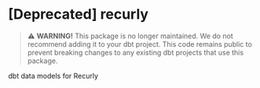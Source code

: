 # [Deprecated] recurly

> ⚠️ **WARNING!** This package is no longer maintained. We do not recommend adding it to your dbt project. This code remains public to prevent breaking changes to any existing dbt projects that use this package.

dbt data models for Recurly
